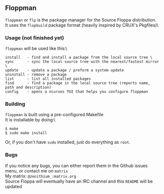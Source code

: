 ## Floppman

`floppman` or `flp` is the package manager for the Source Floppa distribution.\
It uses the `flopbuild` package format (heavily inspired by CRUX's Pkgfiles)\

### Usage (not finished yet)

`floppman` will be used like this:\
```
install   - find and install a package from the local source tree \
sync      - sync the local source tree with the nearest/fastest mirror \
update    - update a package / preform a system update
uninstall - remove a package
list	  - list all installed packages
find	  - find a package in the local source tree (reports name, path and description)
config    - opens a ncurses TUI that helps you configure floppman
```

### Building

`floppman` is built using a pre-configured Makefile \
It is installable by doing:\
```
$ make
$ sudo make install
```
Or, if you don't have `sudo` installed, just do everything as `root`.

### Bugs

If you notice any bugs, you can either report them in the Github issues menu, or contact me on `matrix`\
My matrix: `@zenithium_:matrix.org`\
Source Floppa will eventually have an IRC channel and this `README` will be updated 
